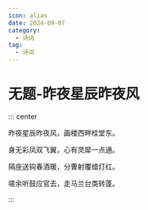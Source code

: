 ```yaml
---
icon: alias
date: 2024-09-07
category:
  - 诗词
tag:
  - 诗词
---
```


# 无题-昨夜星辰昨夜风

<!-- more -->

::: center

昨夜星辰昨夜风，画楼西畔桂堂东。

身无彩凤双飞翼，心有灵犀一点通。

隔座送钩春酒暖，分曹射覆蜡灯红。

嗟余听鼓应官去，走马兰台类转蓬。

:::